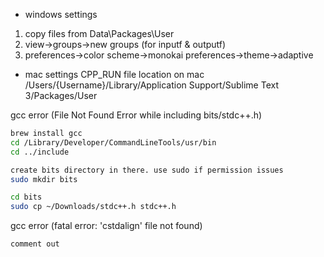 
- windows settings

1) copy files from Data\Packages\User 
2) view->groups->new groups (for inputf & outputf)
3) preferences->color scheme->monokai
   preferences->theme->adaptive

  
- mac settings 
  CPP_RUN file location on mac
/Users/{Username}/Library/Application Support/Sublime Text 3/Packages/User

gcc error (File Not Found Error while including bits/stdc++.h)

```sh
brew install gcc
cd /Library/Developer/CommandLineTools/usr/bin
cd ../include

create bits directory in there. use sudo if permission issues
sudo mkdir bits

cd bits
sudo cp ~/Downloads/stdc++.h stdc++.h
```

gcc error (fatal error: 'cstdalign' file not found)
```sh
comment out
```